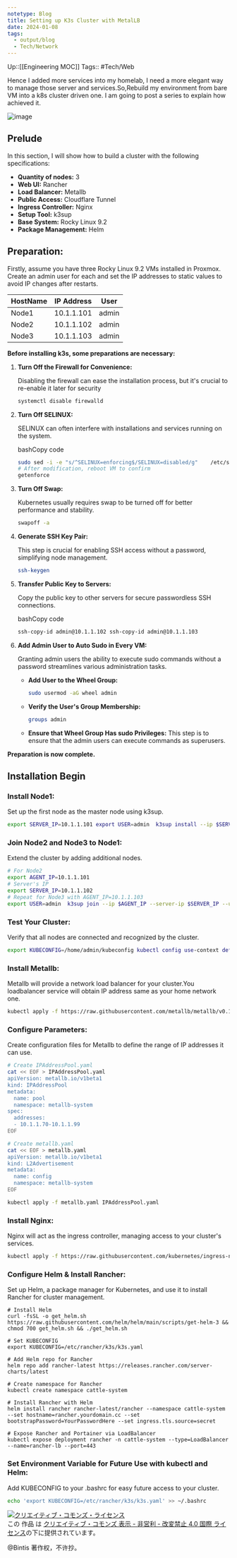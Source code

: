 ```yaml
---
notetype: Blog
title: Setting up K3s Cluster with MetalLB
date: 2024-01-08
tags:
  - output/blog
  - Tech/Network
---
```

Up::[[Engineering MOC]]
Tags:: #Tech/Web 

Hence I added more services into my homelab, I  need a more elegant way to manage those server and services.So,Rebuild my environment from bare VM into a k8s cluster driven one.
I am going to post a series to explain how achieved it.

![image](https://github.com/bintis/xirin/assets/57840704/4583fe4f-bd8b-484f-a0f7-b259fefe7736)



## **Prelude**

In this section, I will show how to build a cluster with the following specifications:

- **Quantity of nodes:** 3
- **Web UI:** Rancher
- **Load Balancer:** Metallb
- **Public Access:** Cloudflare Tunnel
- **Ingress Controller:** Nginx
- **Setup Tool:** k3sup
- **Base System:** Rocky Linux 9.2
- **Package Management:** Helm

## **Preparation:**

Firstly, assume you have three Rocky Linux 9.2 VMs installed in Proxmox. Create an admin user for each and set the IP addresses to static values to avoid IP changes after restarts.

|HostName|IP Address|User|
|---|---|---|
|Node1|10.1.1.101|admin|
|Node2|10.1.1.102|admin|
|Node3|10.1.1.103|admin|

**Before installing k3s, some preparations are necessary:**

1. **Turn Off the Firewall for Convenience:**
    
    Disabling the firewall can ease the installation process, but it's crucial to re-enable it later for security
    
    ```bash
    systemctl disable firewalld
    ```
    
    
2. **Turn Off SELINUX:**
    
    SELINUX can often interfere with installations and services running on the system.
    
    bashCopy code
    
    ```bash
    sudo sed -i -e "s/^SELINUX=enforcing$/SELINUX=disabled/g"    /etc/selinux/config  
    # After modification, reboot VM to confirm 
    getenforce
    ```
    
3. **Turn Off Swap:**
    
    Kubernetes usually requires swap to be turned off for better performance and stability.
    
    
    ```bash
    swapoff -a
    ```
    
4. **Generate SSH Key Pair:**
    
    This step is crucial for enabling SSH access without a password, simplifying node management.
    
    
    ```bash
    ssh-keygen
    ```
    
5. **Transfer Public Key to Servers:**
    
    Copy the public key to other servers for secure passwordless SSH connections.
    
    bashCopy code
    
    ```bash
    ssh-copy-id admin@10.1.1.102 ssh-copy-id admin@10.1.1.103
    ```
    
6. **Add Admin User to Auto Sudo in Every VM:**
    
    Granting admin users the ability to execute sudo commands without a password streamlines various administration tasks.
    
    - **Add User to the Wheel Group:**
        ```bash
        sudo usermod -aG wheel admin
        ```
        
    - **Verify the User's Group Membership:**
        
        ```bash
        groups admin
        ```
        
    - **Ensure that Wheel Group Has sudo Privileges:** This step is to ensure that the admin users can execute commands as superusers.

**Preparation is now complete.**

## **Installation Begin**

### **Install Node1:**

Set up the first node as the master node using k3sup.

```bash
export SERVER_IP=10.1.1.101 export USER=admin  k3sup install --ip $SERVER_IP --user $USER --no-extras --ssh-key /home/admin/.ssh/id_rsa
```

### **Join Node2 and Node3 to Node1:**

Extend the cluster by adding additional nodes.



```bash
# For Node2 
export AGENT_IP=10.1.1.101 
# Server's IP
export SERVER_IP=10.1.1.102  
# Repeat for Node3 with AGENT_IP=10.1.1.103
export USER=admin  k3sup join --ip $AGENT_IP --server-ip $SERVER_IP --user $USER --ssh-key /home/admin/.ssh/id_rsa  
```

### **Test Your Cluster:**

Verify that all nodes are connected and recognized by the cluster.

```bash
export KUBECONFIG=/home/admin/kubeconfig kubectl config use-context default kubectl get node -o wide
```

### **Install Metallb:**

Metallb will provide a network load balancer for your cluster.You loadbalancer service will obtain IP address same as your home network one.

```bash
kubectl apply -f https://raw.githubusercontent.com/metallb/metallb/v0.13.12/config/manifests/metallb-native.yaml
```

### **Configure Parameters:**

Create configuration files for Metallb to define the range of IP addresses it can use.



```bash
# Create IPAddressPool.yaml
cat << EOF > IPAddressPool.yaml
apiVersion: metallb.io/v1beta1
kind: IPAddressPool
metadata:
  name: pool
  namespace: metallb-system
spec:
  addresses:
  - 10.1.1.70-10.1.1.99
EOF

# Create metallb.yaml
cat << EOF > metallb.yaml
apiVersion: metallb.io/v1beta1
kind: L2Advertisement
metadata:
  name: config
  namespace: metallb-system
EOF

kubectl apply -f metallb.yaml IPAddressPool.yaml

```

### **Install Nginx:**

Nginx will act as the ingress controller, managing access to your cluster's services.

```bash
kubectl apply -f https://raw.githubusercontent.com/kubernetes/ingress-nginx/controller-v1.7.1/deploy/static/provider/baremetal/deploy.yaml
```

### **Configure Helm & Install Rancher:**

Set up Helm, a package manager for Kubernetes, and use it to install Rancher for cluster management.


```
# Install Helm
curl -fsSL -o get_helm.sh https://raw.githubusercontent.com/helm/helm/main/scripts/get-helm-3 && chmod 700 get_helm.sh && ./get_helm.sh

# Set KUBECONFIG
export KUBECONFIG=/etc/rancher/k3s/k3s.yaml

# Add Helm repo for Rancher
helm repo add rancher-latest https://releases.rancher.com/server-charts/latest

# Create namespace for Rancher
kubectl create namespace cattle-system

# Install Rancher with Helm
helm install rancher rancher-latest/rancher --namespace cattle-system --set hostname=rancher.yourdomain.cc --set bootstrapPassword=YourPasswordHere --set ingress.tls.source=secret 

# Expose Rancher and Portainer via LoadBalancer
kubectl expose deployment rancher -n cattle-system --type=LoadBalancer --name=rancher-lb --port=443

```

### **Set Environment Variable for Future Use with kubectl and Helm:**

Add KUBECONFIG to your .bashrc for easy future access to your cluster.
```bash
echo 'export KUBECONFIG=/etc/rancher/k3s/k3s.yaml' >> ~/.bashrc
```



<a rel="license" href="http://creativecommons.org/licenses/by-nc-nd/4.0/"><img alt="クリエイティブ・コモンズ・ライセンス" style="border-width:0" src="https://i.creativecommons.org/l/by-nc-nd/4.0/88x31.png" /></a><br />この 作品 は <a rel="license" href="http://creativecommons.org/licenses/by-nc-nd/4.0/">クリエイティブ・コモンズ 表示 - 非営利 - 改変禁止 4.0 国際 ライセンス</a>の下に提供されています。

@Bintis 著作权，不许抄。
